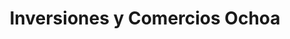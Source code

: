 ---
title: "Inversiones y Comercios Ochoa"
url: /pisco/inversiones-y-comercios-ochoa/
shop: Baustoffe
---